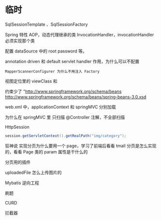 # 临时

SqlSessionTemplate 、SqlSessionFactory

Spring 特性 AOP，动态代理继承的类 InvocationHandler，invocationHandler 必须实现那个类

<properties> 配置 dataSource 中的 root password 等。

annotation driven 和 default servlet handler 作用，为什么可以不配置

``` 
MapperScannerConfigurer 为什么不用注入 Factory
```

视图定位里的 viewClass 和

约束少了 "http://www.springframework.org/schema/beans http://www.springframework.org/schema/beans/spring-beans-3.0.xsd

web.xml 中，applicationContext 和 springMVC 分别加载

为什么在 springMVC 里 只扫描 @Controller 注解，不全部扫描

HttpSession

```java
session.getServletContext().getRealPath("img/category");
```

狂神说 实现分页为什么要用一个 page，学习了前端后看看 tmall 分页是怎么实现的，看看 Page 类的  param 属性是干什么的

分页用的插件

uploadedFile 怎么上传图片的

Mybatis 逆向工程

刷题

CURD

拦截器
